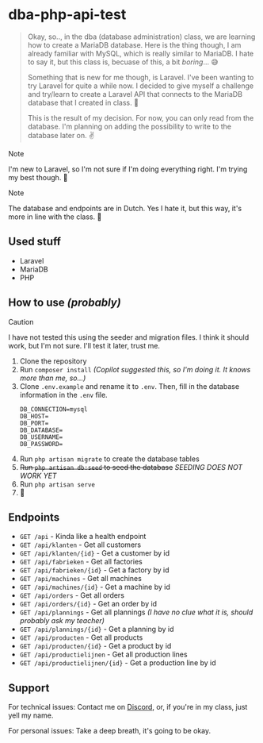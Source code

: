 # dba-php-api-test

> Okay, so.., in the dba (database administration) class, we are learning how to create a MariaDB database. Here is the
> thing though, I am already familiar with MySQL, which is really similar to MariaDB. I hate to say it, but this class
> is, becuase of this, a bit _boring_... 😅
>
> Something that is new for me though, is Laravel. I've been wanting to try Laravel for quite a while now. I decided to
> give myself a challenge and try/learn to create a Laravel API that connects to the MariaDB database that I created in
> class. 🤔
>
> This is the result of my decision. For now, you can only read from the database. I'm planning on adding the
> possibility to write to the database later on. ✌️

> [!NOTE]
> I'm new to Laravel, so I'm not sure if I'm doing everything right. I'm trying my best though. 🫡

> [!NOTE]
> The database and endpoints are in Dutch. Yes I hate it, but this way, it's more in line with the class. 🫠

## Used stuff

- Laravel
- MariaDB
- PHP

## How to use _(probably)_

> [!CAUTION]
> I have not tested this using the seeder and migration files. I think it should work, but I'm not sure. I'll test it
> later, trust me.

1. Clone the repository
2. Run `composer install` _(Copilot suggested this, so I'm doing it. It knows more than me, so...)_
3. Clone `.env.example` and rename it to `.env`. Then, fill in the database information in the `.env` file.
    ```env
    DB_CONNECTION=mysql
    DB_HOST=
    DB_PORT=
    DB_DATABASE=
    DB_USERNAME=
    DB_PASSWORD=
    ```
4. Run `php artisan migrate` to create the database tables
5. ~~Run `php artisan db:seed` to seed the database~~ _SEEDING DOES NOT WORK YET_
6. Run `php artisan serve`
7. 🎉

## Endpoints

- `GET /api` - Kinda like a health endpoint
- `GET /api/klanten` - Get all customers
- `GET /api/klanten/{id}` - Get a customer by id
- `GET /api/fabrieken` - Get all factories
- `GET /api/fabrieken/{id}` - Get a factory by id
- `GET /api/machines` - Get all machines
- `GET /api/machines/{id}` - Get a machine by id
- `GET /api/orders` - Get all orders
- `GET /api/orders/{id}` - Get an order by id
- `GET /api/plannings` - Get all plannings _(I have no clue what it is, should probably ask my teacher)_
- `GET /api/plannings/{id}` - Get a planning by id
- `GET /api/producten` - Get all products
- `GET /api/producten/{id}` - Get a product by id
- `GET /api/productielijnen` - Get all production lines
- `GET /api/productielijnen/{id}` - Get a production line by id

## Support

For technical issues: Contact me on [Discord](https://discord.com/users/462914535351779328), or, if you're in my class,
just yell my name.

For personal issues: Take a deep breath, it's going to be okay.
